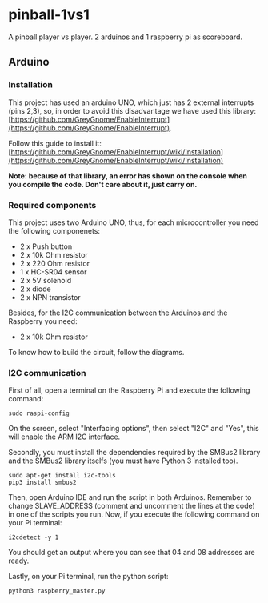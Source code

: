 # pinball-1vs1
A pinball player vs player. 2 arduinos and 1 raspberry pi as scoreboard. 

## Arduino

### Installation
This project has used an arduino UNO, which just has 2 external interrupts (pins 2,3), so, in order to avoid this disadvantage we have used this library: [https://github.com/GreyGnome/EnableInterrupt](https://github.com/GreyGnome/EnableInterrupt).

Follow this guide to install it: [https://github.com/GreyGnome/EnableInterrupt/wiki/Installation](https://github.com/GreyGnome/EnableInterrupt/wiki/Installation)

**Note: because of that library, an error has shown on the console when you compile the code. Don't care about it, just carry on.**

### Required components
This project uses two Arduino UNO, thus, for each microcontroller you need the following componenets:

* 2 x Push button
* 2 x 10k Ohm resistor
* 2 x 220 Ohm resistor
* 1 x HC-SR04 sensor
* 2 x 5V solenoid
* 2 x diode
* 2 x NPN transistor

Besides, for the I2C communication between the Arduinos and the Raspberry you need:
* 2 x 10k Ohm resistor

To know how to build the circuit, follow the diagrams.

### I2C communication
First of all,  open a terminal on the Raspberry Pi and execute the following command:
```shell
sudo raspi-config
```
On the screen, select "Interfacing options", then select "I2C" and "Yes", this will enable the ARM I2C interface.

Secondly, you must install the dependencies required by the SMBus2 library and the SMBus2 library itselfs (you must have Python 3 installed too).
```shell
sudo apt-get install i2c-tools
pip3 install smbus2
```

Then, open Arduino IDE and run the script in both Arduinos. Remember to change SLAVE_ADDRESS (comment and uncomment the lines at the code) in one of the scripts you run. Now, if you execute the following command on your Pi terminal:
```shell
i2cdetect -y 1
```
You should get an output where you can see that 04 and 08 addresses are ready.

Lastly, on your Pi terminal, run the python script:
```shell
python3 raspberry_master.py
```
